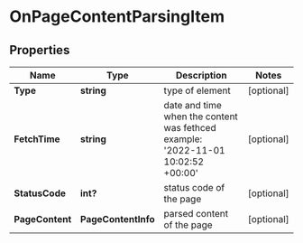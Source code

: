 # OnPageContentParsingItem


## Properties

| Name | Type | Description | Notes |
|------------ | ------------- | ------------- | -------------|
**Type** | **string** | type of element |[optional]|
**FetchTime** | **string** | date and time when the content was fethced<br>example:<br>'2022-11-01 10:02:52 +00:00' |[optional]|
**StatusCode** | **int?** | status code of the page |[optional]|
**PageContent** | **PageContentInfo** | parsed content of the page |[optional]|